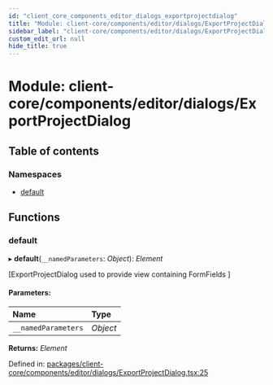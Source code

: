 ```yaml
---
id: "client_core_components_editor_dialogs_exportprojectdialog"
title: "Module: client-core/components/editor/dialogs/ExportProjectDialog"
sidebar_label: "client-core/components/editor/dialogs/ExportProjectDialog"
custom_edit_url: null
hide_title: true
---
```


# Module: client-core/components/editor/dialogs/ExportProjectDialog

## Table of contents

### Namespaces

- [default](client_core_components_editor_dialogs_exportprojectdialog.default.md)

## Functions

### default

▸ **default**(`__namedParameters`: *Object*): *Element*

[ExportProjectDialog used to provide view containing FormFields ]

#### Parameters:

Name | Type |
:------ | :------ |
`__namedParameters` | *Object* |

**Returns:** *Element*

Defined in: [packages/client-core/components/editor/dialogs/ExportProjectDialog.tsx:25](https://github.com/xr3ngine/xr3ngine/blob/5a0f83ed8/packages/client-core/components/editor/dialogs/ExportProjectDialog.tsx#L25)
